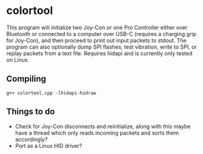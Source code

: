 # colortool

This program will initialize two Joy-Con or one Pro Controller either over Bluetooth or connected to a computer over USB-C (requires a charging grip for Joy-Con), and then proceed to print out input packets to stdout. The program can also optionally dump SPI flashes, test vibration, write to SPI, or replay packets from a text file. Requires hidapi and is currently only tested on Linux.

## Compiling
`g++ colortool.cpp -lhidapi-hidraw`

## Things to do

- Check for Joy-Con disconnects and reinitialize, along with this maybe have a thread which only reads incoming packets and sorts them accordingly?
- Port as a Linux HID driver?
